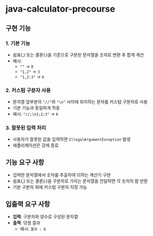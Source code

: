 # java-calculator-precourse

## 구현 기능

### 1. 기본 기능
- 쉼표(,) 또는 콜론(:)을 기준으로 구분된 문자열을 숫자로 변환 후 합계 계산
- 예시:  
  - `""` → `0`  
  - `"1,2"` → `3`  
  - `"1,2:3"` → `6`

### 2. 커스텀 구분자 사용
- 문자열 앞부분의 `"//"`와 `"\n"` 사이에 위치하는 문자를 커스텀 구분자로 사용
- 기본 기능과 동일하게 작동
- 예시: `"//;\n1;2;3"` → `6`

### 3. 잘못된 입력 처리
- 사용자가 잘못된 값을 입력하면 `IllegalArgumentException` 발생
- 애플리케이션은 강제 종료

## 기능 요구 사항
- 입력한 문자열에서 숫자를 추출하여 더하는 계산기 구현
- 쉼표(,) 또는 콜론(:)을 구분자로 가지는 문자열을 전달하면 각 숫자의 합 반환
- 기본 구분자 외에 커스텀 구분자 지정 가능

## 입출력 요구 사항
- **입력**: 구분자와 양수로 구성된 문자열  
- **출력**: 덧셈 결과  
  - 예시: `결과 : 6`
